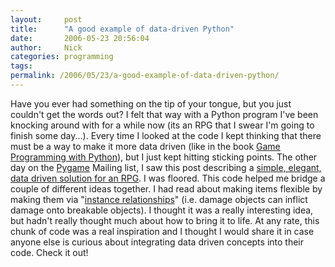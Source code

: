 ```yaml
---
layout:     post
title:      "A good example of data-driven Python"
date:       2006-05-23 20:56:04
author:     Nick
categories: programming
tags:  
permalink: /2006/05/23/a-good-example-of-data-driven-python/
---
```

Have you ever had something on the tip of your tongue, but you just couldn't get the words out? I felt that way with a Python program I've been knocking around with for a while now (its an RPG that I swear I'm going to finish some day...). Every time I looked at the code I kept thinking that there must be a way to make it more data driven (like in the book [Game Programming with Python](http://amzn.to/2gTguwt)), but I just kept hitting sticking points. The other day on the [Pygame](http://pygame.org/) Mailing list, I saw this post describing a [simple, elegant, data driven solution for an RPG](http://aspn.activestate.com/ASPN/Mail/Message/pygame-users/3136283). I was floored. This code helped me bridge a couple of different ideas together. I had read about making items flexible by making them via "[instance relationships](http://www.amazon.com/gp/sitbv3/reader/104-0939561-6656763?%5Fencoding=UTF8&keywords=instance%20relationship&v=search-inside&asin=0761532994)" (i.e. damage objects can inflict damage onto breakable objects). I thought it was a really interesting idea, but hadn't really thought much about how to bring it to life. At any rate, this chunk of code was a real inspiration and I thought I would share it in case anyone else is curious about integrating data driven concepts into their code. Check it out!
